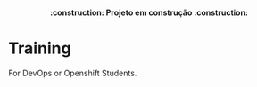 <h4 align="center"> 
    :construction:  Projeto em construção  :construction:
</h4>

# Training
For DevOps or Openshift Students.
